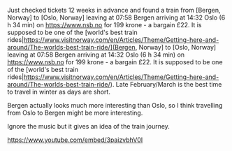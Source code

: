 Just checked tickets 12 weeks in advance and found a train from [Bergen, Norway] to [Oslo, Norway] leaving at 07:58 Bergen arriving at 14:32 Oslo (6 h 34 min) on https://www.nsb.no for 199 krone - a bargain £22.  It is supposed to be one of the [world's best train rides|https://www.visitnorway.com/en/Articles/Theme/Getting-here-and-around/The-worlds-best-train-ride/](Bergen, Norway] to [Oslo, Norway] leaving at 07:58 Bergen arriving at 14:32 Oslo (6 h 34 min) on https://www.nsb.no for 199 krone - a bargain £22.  It is supposed to be one of the [world's best train rides|https://www.visitnorway.com/en/Articles/Theme/Getting-here-and-around/The-worlds-best-train-ride/). Late February/March is the best time to travel in winter as days are short.

Bergen actually looks much more interesting than Oslo, so I think travelling from Oslo to Bergen might be more interesting.

Ignore the music but it gives an idea of the train journey.

https://www.youtube.com/embed/3paizvbhV0I



